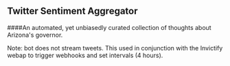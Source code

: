 ## Twitter Sentiment Aggregator

####An automated, yet unbiasedly curated collection of thoughts about Arizona's governor. 

Note: bot does not stream tweets. 
This used in conjunction with the Invictify webap to trigger webhooks and set intervals (4 hours). 


